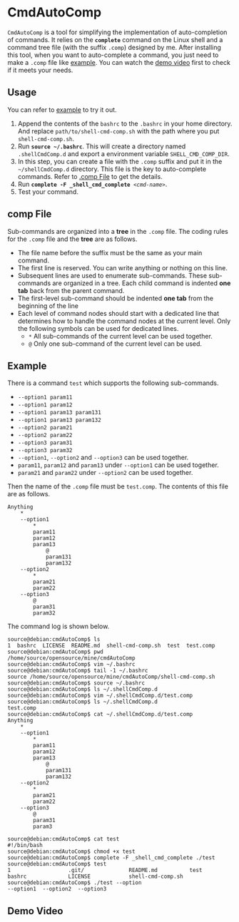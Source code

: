 # CmdAutoComp
`CmdAutoComp` is a tool for simplifying the implementation of auto-completion of commands. It relies on the **`complete`** command on the Linux shell and a command tree file (with the suffix `.comp`) designed by me. After installing this tool, when you want to auto-complete a command, you just need to make a `.comp` file like [example](#example). You can watch the [demo video](#demo-video) first to check if it meets your needs.

## Usage
You can refer to [example](#example) to try it out.

1. Append the contents of the `bashrc` to the `.bashrc` in your home directory. And replace `path/to/shell-cmd-comp.sh` with the path where you put `shell-cmd-comp.sh`.
2. Run **`source ~/.bashrc`**. This will create a directory named `.shellCmdComp.d` and export a environment variable `SHELL_CMD_COMP_DIR`.
3. In this step, you can create a file with the `.comp` suffix and put it in the `~/shellCmdComp.d` directory. This file is the key to auto-complete commands. Refer to [.comp File](#comp-file) to get the details.
4. Run **`complete -F _shell_cmd_complete `***`<cmd-name>`*.
5. Test your command.

## comp File
Sub-commands are organized into a **tree** in the `.comp` file. The coding rules for the `.comp` file and the **tree** are as follows.

- The file name before the suffix must be the same as your main command.
- The first line is reserved. You can write anything or nothing on this line.
- Subsequent lines are used to enumerate sub-commands. These sub-commands are organized in a tree. Each child command is indented **one tab** back from the parent command.
- The first-level sub-command should be indented **one tab** from the beginning of the line
- Each level of command nodes should start with a dedicated line that determines how to handle the command nodes at the current level. Only the following symbols can be used for dedicated lines.
  - `*` All sub-commands of the current level can be used together.
  - `@` Only one sub-command of the current level can be used.

## Example
There is a command `test` which supports the following sub-commands.

- `--option1 param11`
- `--option1 param12`
- `--option1 param13 param131`
- `--option1 param13 param132`
- `--option2 param21`
- `--option2 param22`
- `--option3 param31`
- `--option3 param32`
- `--option1`, `--option2` and `--option3` can be used together.
- `param11`, `param12` and `param13` under `--option1` can be used together.
- `param21` and `param22` under `--option2` can be used together.

Then the name of the `.comp` file must be `test.comp`. The contents of this file are as follows.

```
Anything
	*
	--option1
		*
		param11
		param12
		param13
			@
			param131
			param132
	--option2
		*
		param21
		param22
	--option3
		@
		param31
		param32
```

The command log is shown below.
```
source@debian:cmdAutoComp$ ls
1  bashrc  LICENSE  README.md  shell-cmd-comp.sh  test  test.comp
source@debian:cmdAutoComp$ pwd
/home/source/opensource/mine/cmdAutoComp
source@debian:cmdAutoComp$ vim ~/.bashrc
source@debian:cmdAutoComp$ tail -1 ~/.bashrc
source /home/source/opensource/mine/cmdAutoComp/shell-cmd-comp.sh
source@debian:cmdAutoComp$ source ~/.bashrc
source@debian:cmdAutoComp$ ls ~/.shellCmdComp.d
source@debian:cmdAutoComp$ vim ~/.shellCmdComp.d/test.comp
source@debian:cmdAutoComp$ ls ~/.shellCmdComp.d
test.comp
source@debian:cmdAutoComp$ cat ~/.shellCmdComp.d/test.comp
Anything
	*
	--option1
		*
		param11
		param12
		param13
			@
			param131
			param132
	--option2
		*
		param21
		param22
	--option3
		@
		param31
		param3

source@debian:cmdAutoComp$ cat test
#!/bin/bash
source@debian:cmdAutoComp$ chmod +x test
source@debian:cmdAutoComp$ complete -F _shell_cmd_complete ./test
source@debian:cmdAutoComp$ test
1                  .git/              README.md          test
bashrc             LICENSE            shell-cmd-comp.sh
source@debian:cmdAutoComp$ ./test --option
--option1  --option2  --option3
```
## Demo Video

[](https://github.com/siyuanl96/cmdAutoComp/assets/27429124/91e40237-e44a-409e-834d-896dda3cbbcf)

